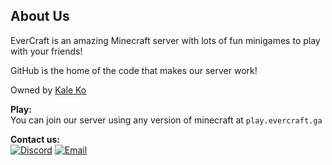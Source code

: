 ## About Us

EverCraft is an amazing Minecraft server with lots of fun minigames to play with your friends!

GitHub is the home of the code that makes our server work!

Owned by [Kale Ko](https://github.com/Kale-Ko)

**Play:**\
You can join our server using any version of minecraft at `play.evercraft.ga`

**Contact us:**\
[![Discord](https://img.shields.io/badge/Discord-5865F2?style=for-the-badge&logo=gmail&logoColor=white)](https://discord.com/invite/)
[![Email](https://img.shields.io/badge/Email-C71610?style=for-the-badge&logo=gmail&logoColor=white)](mailto:contact@evercraft.ga)
